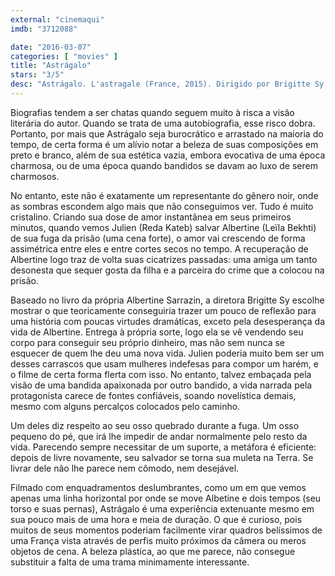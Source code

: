 ```yaml
---
external: "cinemaqui"
imdb: "3712088"

date: "2016-03-07"
categories: [ "movies" ]
title: "Astrágalo"
stars: "3/5"
desc: "Astrágalo. L'astragale (France, 2015). Dirigido por Brigitte Sy. Escrito por Serge Le Péron, Albertine Sarrazin, Brigitte Sy. Com Leïla Bekhti, Reda Kateb, Esther Garrel, Jocelyne Desverchère, India Hair, Jean-Charles Dumay, Jean-Benoît Ugeux, Delphine Chuillot, Zimsky. Crítica escrita para o site CinemAqui."
---
```

Biografias tendem a ser chatas quando seguem muito à risca a visão literária do autor. Quando se trata de uma autobiografia, esse risco dobra. Portanto, por mais que Astrágalo seja burocrático e arrastado na maioria do tempo, de certa forma é um alívio notar a beleza de suas composições em preto e branco, além de sua estética vazia, embora evocativa de uma época charmosa, ou de uma época quando bandidos se davam ao luxo de serem charmosos.

No entanto, este não é exatamente um representante do gênero noir, onde as sombras escondem algo mais que não conseguimos ver. Tudo é muito cristalino. Criando sua dose de amor instantânea em seus primeiros minutos, quando vemos Julien (Reda Kateb) salvar Albertine (Leïla Bekhti) de sua fuga da prisão (uma cena forte), o amor vai crescendo de forma assimétrica entre eles e entre cortes secos no tempo. A recuperação de Albertine logo traz de volta suas cicatrizes passadas: uma amiga um tanto desonesta que sequer gosta da filha e a parceira do crime que a colocou na prisão.

Baseado no livro da própria Albertine Sarrazin, a diretora Brigitte Sy escolhe mostrar o que teoricamente conseguiria trazer um pouco de reflexão para uma história com poucas virtudes dramáticas, exceto pela desesperança da vida de Albertine. Entrega à própria sorte, logo ela se vê vendendo seu corpo para conseguir seu próprio dinheiro, mas não sem nunca se esquecer de quem lhe deu uma nova vida. Julien poderia muito bem ser um desses carrascos que usam mulheres indefesas para compor um harém, e o filme de certa forma flerta com isso. No entanto, talvez embaçada pela visão de uma bandida apaixonada por outro bandido, a vida narrada pela protagonista carece de fontes confiáveis, soando novelística demais, mesmo com alguns percalços colocados pelo caminho.

Um deles diz respeito ao seu osso quebrado durante a fuga. Um osso pequeno do pé, que irá lhe impedir de andar normalmente pelo resto da vida. Parecendo sempre necessitar de um suporte, a metáfora é eficiente: depois de livre novamente, seu salvador se torna sua muleta na Terra. Se livrar dele não lhe parece nem cômodo, nem desejável.

Filmado com enquadramentos deslumbrantes, como um em que vemos apenas uma linha horizontal por onde se move Albetine e dois tempos (seu torso e suas pernas), Astrágalo é uma experiência extenuante mesmo em sua pouco mais de uma hora e meia de duração. O que é curioso, pois muitos de seus momentos poderiam facilmente virar quadros belíssimos de uma França vista através de perfis muito próximos da câmera ou meros objetos de cena. A beleza plástica, ao que me parece, não consegue substituir a falta de uma trama minimamente interessante.

